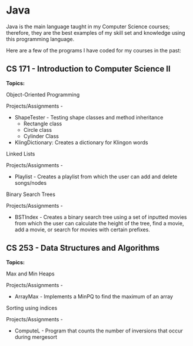 # Java
Java is the main language taught in my Computer Science courses; therefore, they are the best examples of my skill set and knowledge using this programming language.

Here are a few of the programs I have coded for my courses in the past:

## CS 171 - Introduction to Computer Science II
**Topics:**

Object-Oriented Programming 

Projects/Assignments - 
* ShapeTester - Testing shape classes and method inheritance 
  * Rectangle class
  * Circle class
  * Cylinder Class
* KlingDictionary: Creates a dictionary for Klingon words

Linked Lists 

Projects/Assignments - 
* Playlist - Creates a playlist from which the user can add and delete songs/nodes

Binary Search Trees

Projects/Assignments - 
* BSTIndex - Creates a binary search tree using a set of inputted movies from which the user can calculate the height of the tree, find a movie, add a movie, or search for movies with certain prefixes. 

## CS 253 - Data Structures and Algorithms
**Topics:**

 Max and Min Heaps
 
 Projects/Assignments - 
* ArrayMax - Implements a MinPQ to find the maximum of an array

Sorting using indices

Projects/Assignments - 
* ComputeL - Program that counts the number of inversions that occur during mergesort 

